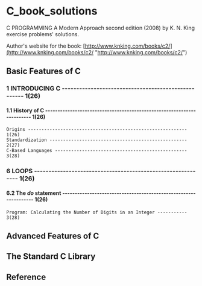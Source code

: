 # C_book_solutions
C PROGRAMMING A Modern Approach second edition (2008) by K. N. King exercise problems' solutions.

Author's website for the book: [http://www.knking.com/books/c2/](http://www.knking.com/books/c2/ "http://www.knking.com/books/c2/")

## Basic Features of C
### 1    INTRODUCING C ---------------------------------------------------- 1(26)
#### 1.1    History of C ----------------------------------------------------------------------- 1(26)
    Origins ----------------------------------------------------------- 1(26)
    Standardization --------------------------------------------------- 2(27)
    C-Based Languages ------------------------------------------------- 3(28)
### 6    LOOPS ------------------------------------------------------------ 1(26)
#### 6.2    The _do_ statement ----------------------------------------------------------------- 1(26)
    Program: Calculating the Number of Digits in an Integer ----------- 3(28)
    
## Advanced Features of C

## The Standard C Library

## Reference

